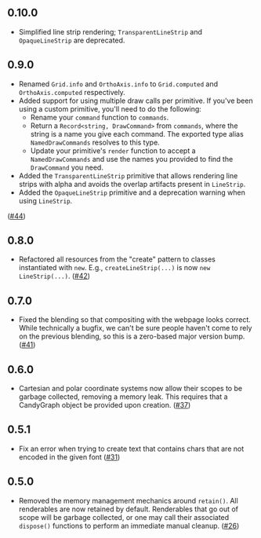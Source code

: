 ## 0.10.0

- Simplified line strip rendering; `TransparentLineStrip` and `OpaqueLineStrip` are deprecated.

## 0.9.0

- Renamed `Grid.info` and `OrthoAxis.info` to `Grid.computed` and `OrthoAxis.computed` respectively.
- Added support for using multiple draw calls per primitive. If you've been
  using a custom primitive, you'll need to do the following:
  - Rename your `command` function to `commands`.
  - Return a `Record<string, DrawCommand>` from `commands`, where the string is
    a name you give each command. The exported type alias `NamedDrawCommands`
    resolves to this type.
  - Update your primitive's `render` function to accept a `NamedDrawCommands`
    and use the names you provided to find the `DrawCommand` you need.
- Added the `TransparentLineStrip` primitive that allows rendering line strips
  with alpha and avoids the overlap artifacts present in `LineStrip`.
- Added the `OpaqueLineStrip` primitive and a deprecation warning when using
  `LineStrip`.

([#44](https://github.com/wwwtyro/candygraph/pull/44))

## 0.8.0

- Refactored all resources from the "create" pattern to classes instantiated
  with `new`. E.g., `createLineStrip(...)` is now `new LineStrip(...)`.
  ([#42](https://github.com/wwwtyro/candygraph/pull/42))

## 0.7.0

- Fixed the blending so that compositing with the webpage looks correct. While
  technically a bugfix, we can't be sure people haven't come to rely on the
  previous blending, so this is a zero-based major version bump.
  ([#41](https://github.com/wwwtyro/candygraph/pull/41))

## 0.6.0

- Cartesian and polar coordinate systems now allow their scopes to be garbage
  collected, removing a memory leak. This requires that a CandyGraph object be
  provided upon creation. ([#37](https://github.com/wwwtyro/candygraph/pull/37))

## 0.5.1

- Fix an error when trying to create text that contains chars that are not
  encoded in the given font
  ([#31](https://github.com/wwwtyro/candygraph/pull/31))

## 0.5.0

- Removed the memory management mechanics around `retain()`. All renderables are
  now retained by default. Renderables that go out of scope will be garbage
  collected, or one may call their associated `dispose()` functions to perform
  an immediate manual cleanup.
  ([#26](https://github.com/wwwtyro/candygraph/pull/26))
